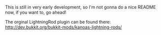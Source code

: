 This is still in very early development, so I'm not gonna do a nice README now, if you want to, go ahead!

The orginal LightningRod plugin can be found there: http://dev.bukkit.org/bukkit-mods/kanoas-lightning-rods/